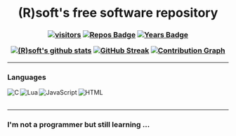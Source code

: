 <h1 align="center">
(R)soft's free software repository
</h1>

<h3 align="center">
  
[![visitors](https://visitor-badge.glitch.me/badge?page_id=VladimirBakum.visitor-badge)](https://visitor-badge.glitch.me)
  [![Repos Badge](https://badges.pufler.dev/repos/VladimirBakum)](https://badges.pufler.dev)
  [![Years Badge](https://badges.pufler.dev/years/VladimirBakum)](https://badges.pufler.dev)
  
  [![(R)soft's github stats](https://github-readme-stats.vercel.app/api?username=VladimirBakum&show_icons=true&theme=dark)](https://github.com/anuraghazra/github-readme-stats)
  [![GitHub Streak](https://github-readme-streak-stats.herokuapp.com/?user=VladimirBakum&currStreakNum=2FD3EB&fire=red&sideLabels=F00&theme=highcontrast&&currStreakNum=DD1010&dates=white)](https://git.io/streak-stats)
  [![Contribution Graph](https://activity-graph.herokuapp.com/graph?username=VladimirBakum&theme=xcode&line=66c76c&area=true&hide_border=true&color=d5f49f&point=fa0032&area_color=09951a)](https://github.com/Ashutosh00710/github-readme-activity-graph)

</h3>

<!---
<h3 align="center">
[![GitHub Streak](https://github-readme-streak-stats.herokuapp.com/?user=VladimirBakum&currStreakNum=2FD3EB&fire=red&sideLabels=F00&theme=highcontrast&&currStreakNum=DD1010&dates=white)](https://git.io/streak-stats)
</h3>
--->

<!---
<a href="https://www.onlinegdb.com"><code>Online compiler</code></a>
<br>
<img align="left" alt="Wolfram" width="120px" src="https://www.wolframalpha.com/_next/static/images/Logo_3KbuDCMc.svg"> https://www.wolframalpha.com
--->

---

### Languages 
<img align="left" alt="C" src="https://github.com/abranhe/programming-languages-logos/blob/master/src/c/c_64x64.png"/>
<img align="left" alt="Lua" src="https://github.com/abranhe/programming-languages-logos/blob/master/src/lua/lua_64x64.png"/>
<img align="left" alt="JavaScript" src="https://github.com/abranhe/programming-languages-logos/blob/master/src/javascript/javascript_64x64.png"/>
<img align="left" alt="HTML" src="https://github.com/abranhe/programming-languages-logos/blob/master/src/html/html_64x64.png"/>
<br>
<br>

---

<h3 align="left"> 
  I'm not a programmer but still learning ... 
</h3> 

<!---
### Contribution Graph

[![Contribution Graph](https://activity-graph.herokuapp.com/graph?username=VladimirBakum&theme=xcode&line=66c76c&area=true&hide_border=true&color=d5f49f&point=fa0032&area_color=09951a)](https://github.com/Ashutosh00710/github-readme-activity-graph)
--->
<!--- 
### Softwares
<img align="left" alt="KiCAD" width="30px" src="https://user-images.githubusercontent.com/38166489/118163105-3a5c5100-b43f-11eb-9ad8-7e54b665e8e2.png" />
--->
